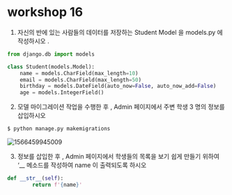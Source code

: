 # workshop 16

1. 자신의 반에 있는 사람들의 데이터를 저장하는 Student Model 을 models.py 에
   작성하시오 . 

```python
from django.db import models

class Student(models.Model):
    name = models.CharField(max_length=10)
    email = models.CharField(max_length=50)
    birthday = models.DateField(auto_now=False, auto_now_add=False)
    age = models.IntegerField()
```



2. 모델 마이그레이션 작업을 수행한 후 , Admin 페이지에서 주변 학생 3 명의 정보를
   삽입하시오

```bash
$ python manage.py makemigrations
```

![1566459945009](C:\Users\student\AppData\Roaming\Typora\typora-user-images\1566459945009.png)

3. 정보를 삽입한 후 , Admin 페이지에서 학생들의 목록을 보기 쉽게 만들기 위하여
   ‘__ 메소드를 작성하여 name 이 출력되도록 하시오

```python
def __str__(self):
        return f'{name}'
```



